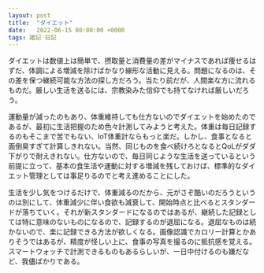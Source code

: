 ```yaml
---
layout: post
title:  "ダイエット"
date:   2022-06-15 00:00:00 +0000
tags: 雑記 日記
---
```


ダイエットは数値上は簡単で、摂取量と消費量の差がマイナスであれば痩せるはずだ、体調による増減を除けばかなり線形な活動に見える。問題になるのは、その差を保つ継続可能な方法の探し方だろう。当たり前だが、人間楽な方に流れるものだ。厳しい生活を送るには、宗教染みた信仰でも持てなければ厳しいだろう。

運動量が減ったのもあり、体重維持しても仕方ないのでダイエットを始めたのであるが、最初に生活把握のため色々計測してみようと考えた。体重は毎日記録するのもそこまで苦でもない、IoT体重計ならもっと楽だ。しかし、食事となると面倒臭すぎて計算しきれない。当然、同じものを食べ続けろとなるとQoLがダダ下がりで耐えきれない。仕方ないので、毎日同じような生活を送っているという前提に立って、基本の食生活や運動に対する増減を残しておけば、標準的なダイエット管理としては事足りるのでと考え進めることにした。

生活を少し気をつけるだけで、体重減るのだから、元がさぞ酷いのだろうというのは別にして、体重減少に伴い食欲も減衰して、開始時点と比べるとスタンダードが落ちていく。それが新スタンダードになるのではあるが、継続した記録としては特に意味のないものになるので、記録するのが退屈になる。退屈なものは続かないので、楽に記録できる方法が欲しくなる。画像認識でカロリー計算とかありそうではあるが、精度が怪しい上に、食事の写真を撮るのに抵抗感を覚える。スマートウォッチで計測できるものもあるらしいが、一日中付けるのも嫌だなど、我儘ばかりである。
